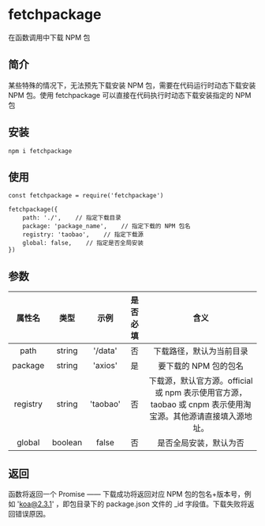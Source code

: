 # fetchpackage
在函数调用中下载 NPM 包



## 简介

某些特殊的情况下，无法预先下载安装 NPM 包，需要在代码运行时动态下载安装 NPM 包。使用 fetchpackage 可以直接在代码执行时动态下载安装指定的 NPM 包



## 安装

```
npm i fetchpackage
```



## 使用

```
const fetchpackage = require('fetchpackage')

fetchpackage({
	path: './',    // 指定下载目录
	package: 'package_name',    // 指定下载的 NPM 包名
	registry: 'taobao',    // 指定下载源
	global: false,    // 指定是否全局安装
})
```



## 参数

|  属性名  |  类型   |   示例   | 是否必填 |                             含义                             |
| :------: | :-----: | :------: | :------: | :----------------------------------------------------------: |
|   path   | string  | '/data'  |    否    |                   下载路径，默认为当前目录                   |
| package  | string  | 'axios'  |    是    |                    要下载的 NPM 包的包名                     |
| registry | string  | 'taobao' |    否    | 下载源，默认官方源。official 或 npm 表示使用官方源，taobao 或 cnpm 表示使用淘宝源。其他源请直接填入源地址。 |
|  global  | boolean |  false   |    否    |                    是否全局安装，默认为否                    |



## 返回

函数将返回一个 Promise —— 下载成功将返回对应 NPM 包的包名+版本号，例如 'koa@2.3.1' ，即包目录下的 package.json 文件的 _id 字段值。下载失败将返回错误原因。
